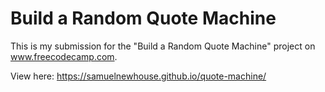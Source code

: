 # Build a Random Quote Machine

This is my submission for the "Build a Random Quote Machine" project on www.freecodecamp.com.

View here: https://samuelnewhouse.github.io/quote-machine/
